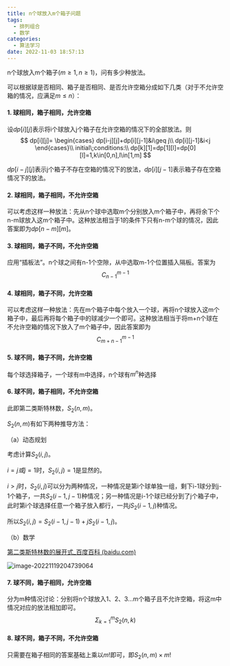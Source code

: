 ```yaml
---
title: n个球放入m个箱子问题
tags:
  - 排列组合
  - 数学
categories:
  - 算法学习
date: 2022-11-03 18:57:13
---
```


n个球放入m个箱子$(m\geq1,n\geq1)$，问有多少种放法。

<!--more-->

可以根据球是否相同、箱子是否相同、是否允许空箱分成如下几类（对于不允许空箱的情况，应满足$m\leq n$）：

#### 1. 球相同，箱子相同，允许空箱

设$dp[i][j]$表示将i个球放入j个箱子在允许空箱的情况下的全部放法。则
$$
dp[i][j]= \begin{cases}
dp[i-j][j]+dp[i][j-1]&i\geq j\\
dp[i][j-1]&i<j
\end{cases}\\
initial\;conditions:\\
dp[k][1]=dp[1][l]=dp[0][l]=1,k\in[0,n],l\in[1,m]
$$

$dp[i-j][j]$表示j个箱子不存在空箱的情况下的放法，$dp[i][j-1]$表示箱子存在空箱情况下的放法。


#### 2. 球相同，箱子相同，不允许空箱

可以考虑这样一种放法：先从n个球中选取m个分别放入m个箱子中，再将余下个n-m球放入这m个箱子中。这种放法相当于1的条件下只有n-m个球的情况，因此答案即为$dp[n-m][m]$。

#### 3. 球相同，箱子不同，不允许空箱

应用“插板法”。n个球之间有n-1个空隙，从中选取m-1个位置插入隔板。答案为
$$
C_{n-1}^{m-1}
$$

#### 4. 球相同，箱子不同，允许空箱

可以考虑这样一种放法：先在m个箱子中每个放入一个球，再将n个球放入这m个箱子中，最后再将每个箱子中的球减少一个即可。这种放法相当于将m+n个球在不允许空箱的情况下放入了m个箱子中，因此答案即为
$$
C_{m+n-1}^{m-1}
$$

#### 5. 球不同，箱子不同，允许空箱

每个球选择箱子，一个球有m中选择，n个球有$m^n$种选择

#### 6. 球不同，箱子相同，不允许空箱

此即第二类斯特林数，$S_2(n,m)$。

$S_2(n,m)$有如下两种推导方法：

（a）动态规划

考虑计算$S_2(i,j)$。

$i=j或j=1$时，$S_2(i,j)=1$是显然的。

$i>j$时，$S_2(i,j)$可以分为两种情况，一种情况是第i个球单独一组，剩下i-1球分到j-1个箱子，一共$S_2(i-1,j-1)$种情况；另一种情况是i-1个球已经分到了j个箱子中，此时第i个球选择任意一个箱子放入都行，一共$jS_2(i-1,j)$种情况。

所以$S_2(i,j)=S_2(i-1,j-1)+jS_2(i-1,j)$。

（b）数学

[第二类斯特林数的展开式_百度百科 (baidu.com)](https://baike.baidu.com/item/第二类斯特林数的展开式/16516893)

![image-20221119204739064](C:/Users/User/AppData/Roaming/Typora/typora-user-images/image-20221119204739064.png)

#### 7. 球不同，箱子相同，允许空箱

分为m种情况讨论：分别将n个球放入1、2、3...m个箱子且不允许空箱，将这m中情况对应的放法相加即可。
$$
\Sigma_{k=1}^m S_2(n,k)
$$

#### 8. 球不同，箱子不同，不允许空箱

只需要在箱子相同的答案基础上乘以$m!$即可，即$S_2(n,m)\times m!$
